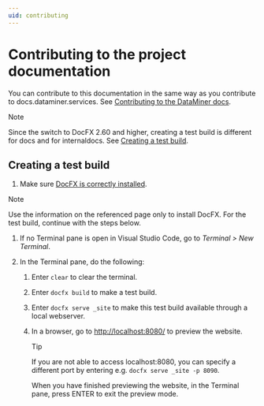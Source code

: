 ```yaml
---
uid: contributing
---
```


# Contributing to the project documentation

You can contribute to this documentation in the same way as you contribute to docs.dataminer.services. See [Contributing to the DataMiner docs](https://docs.dataminer.services/CONTRIBUTING.html).

> [!NOTE]
> Since the switch to DocFX 2.60 and higher, creating a test build is different for docs and for internaldocs. See [Creating a test build](#creating-a-test-build).

## Creating a test build

1. Make sure [DocFX is correctly installed](https://docs.dataminer.services/CONTRIBUTING.html#installing-and-configuring-docfx).

> [!NOTE]
> Use the information on the referenced page only to install DocFX. For the test build, continue with the steps below.

1. If no Terminal pane is open in Visual Studio Code, go to *Terminal > New Terminal*.

1. In the Terminal pane, do the following:

   1. Enter `clear` to clear the terminal.

   1. Enter `docfx build` to make a test build.

   1. Enter `docfx serve _site` to make this test build available through a local webserver.

   1. In a browser, go to <http://localhost:8080/> to preview the website.

      > [!TIP]
      > If you are not able to access localhost:8080, you can specify a different port by entering e.g. `docfx serve _site -p 8090`.

      When you have finished previewing the website, in the Terminal pane, press ENTER to exit the preview mode.
